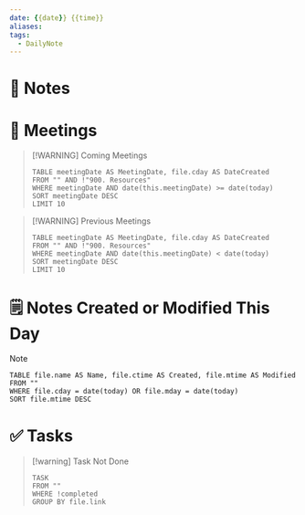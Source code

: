 ```yaml
---
date: {{date}} {{time}}
aliases: 
tags:
  - DailyNote
---
```


# 📝 Notes



# 📆 Meetings

> [!WARNING] Coming Meetings
> ```dataview
> TABLE meetingDate AS MeetingDate, file.cday AS DateCreated
> FROM "" AND !"900. Resources"
> WHERE meetingDate AND date(this.meetingDate) >= date(today)
> SORT meetingDate DESC
> LIMIT 10
> ```


> [!WARNING] Previous Meetings
> ```dataview
> TABLE meetingDate AS MeetingDate, file.cday AS DateCreated
> FROM "" AND !"900. Resources"
> WHERE meetingDate AND date(this.meetingDate) < date(today)
> SORT meetingDate DESC
> LIMIT 10
> ```

# 🗒️ Notes Created or Modified This Day
> [!NOTE]
> ```dataview
> TABLE file.name AS Name, file.ctime AS Created, file.mtime AS Modified
> FROM ""
> WHERE file.cday = date(today) OR file.mday = date(today)
> SORT file.mtime DESC
> ```

# ✅ Tasks

> [!warning] Task Not Done
> ```dataview
> TASK 
> FROM ""
> WHERE !completed
> GROUP BY file.link
> ```





